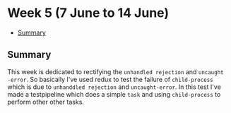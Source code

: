 # Week 5 (7 June to 14 June)


- [Summary](#summary)



 ## Summary
 
 This week is dedicated to rectifying the `unhandled rejection` and `uncaught -error`. So basically I've used redux to test
 the failure of `child-process` which is due to `unhanddled rejection` and `uncaught-error`. In this test I've made a testpipeline which does a simple `task` and using `child-process` to perform other other tasks.
